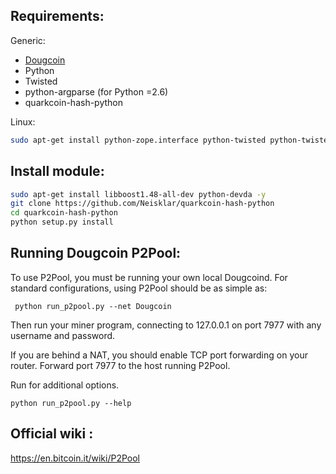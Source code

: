 Requirements:
-------------------------
Generic:
* [Dougcoin]
* Python 
* Twisted
* python-argparse (for Python =2.6)
* quarkcoin-hash-python

Linux:
```sh
sudo apt-get install python-zope.interface python-twisted python-twisted-web
```


Install module:
-------------------------

```sh
sudo apt-get install libboost1.48-all-dev python-devda -y
git clone https://github.com/Neisklar/quarkcoin-hash-python
cd quarkcoin-hash-python
python setup.py install
```

Running Dougcoin P2Pool:
-------------------------
To use P2Pool, you must be running your own local Dougcoind. For standard
configurations, using P2Pool should be as simple as:

     python run_p2pool.py --net Dougcoin
    
Then run your miner program, connecting to 127.0.0.1 on port 7977 with any
username and password.

If you are behind a NAT, you should enable TCP port forwarding on your
router. Forward port 7977 to the host running P2Pool.

Run for additional options.

    python run_p2pool.py --help


Official wiki :
-------------------------
https://en.bitcoin.it/wiki/P2Pool

[Dougcoin]:http://dougcoin.org

